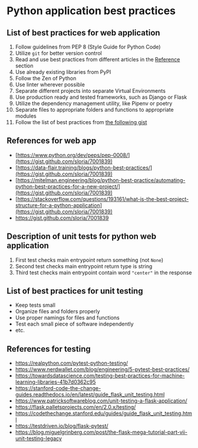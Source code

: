 # Python application best practices

## List of best practices for web application

1. Follow guidelines from PEP 8 (Style Guide for Python Code)
2. Utilize `git` for better version control
3. Read and use best practices from different articles in the [Reference](#references-for-web-app) section
4. Use already existing libraries from PyPI
5. Follow the Zen of Python
6. Use linter wherever possible
7. Separate different projects into separate Virtual Environments
8. Use production ready and tested frameworks, such as Django or Flask
9. Utilize the dependency management utility, like Pipenv or poetry
10. Separate files to appropriate folders and functions to appropriate modules
11. Follow the list of best practices from [the following gist](https://gist.github.com/sloria/7001839)

## References for web app

* [https://www.python.org/dev/peps/pep-0008/](https://gist.github.com/sloria/7001839)
* [https://data-flair.training/blogs/python-best-practices/](https://gist.github.com/sloria/7001839)
* [https://mitelman.engineering/blog/python-best-practice/automating-python-best-practices-for-a-new-project/](https://gist.github.com/sloria/7001839)
* [https://stackoverflow.com/questions/193161/what-is-the-best-project-structure-for-a-python-application](https://gist.github.com/sloria/7001839)
* <https://gist.github.com/sloria/7001839>

## Description of unit tests for python web application

1. First test checks main entrypoint return something (not `None`)
2. Second test checks main entrypoint return type is string
3. Third test checks main entrypoint contain word `"center"` in the response

## List of best practices for unit testing

* Keep tests small
* Organize files and folders properly
* Use proper namings for files and functions
* Test each small piece of software independently
* etc.

## References for testing

* <https://realpython.com/pytest-python-testing/>
* <https://www.nerdwallet.com/blog/engineering/5-pytest-best-practices/>
* <https://towardsdatascience.com/testing-best-practices-for-machine-learning-libraries-41b7d0362c95>
* <https://stanford-code-the-change-guides.readthedocs.io/en/latest/guide_flask_unit_testing.html>
* <https://www.patricksoftwareblog.com/unit-testing-a-flask-application/>
* <https://flask.palletsprojects.com/en/2.0.x/testing/>
* <https://codethechange.stanford.edu/guides/guide_flask_unit_testing.html>
* <https://testdriven.io/blog/flask-pytest/>
* <https://blog.miguelgrinberg.com/post/the-flask-mega-tutorial-part-vii-unit-testing-legacy>

